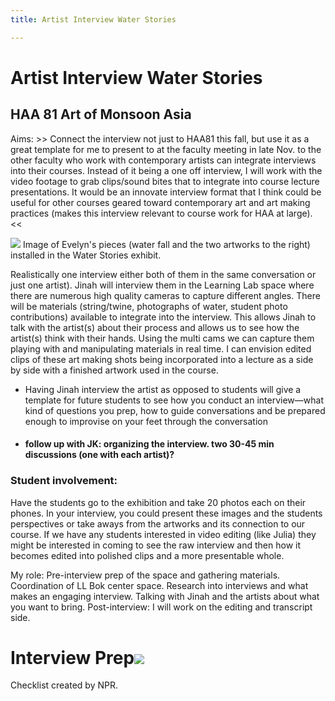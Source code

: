 ```yaml
---
title: Artist Interview Water Stories

---
```


# Artist Interview Water Stories 
## HAA 81 Art of Monsoon Asia 

Aims: >> Connect the interview not just to HAA81 this fall, but use it as a great template for me to present to at the faculty meeting in late Nov. to the other faculty who work with contemporary artists can integrate interviews into their courses. Instead of it being a one off interview, I will work with the video footage to grab clips/sound bites that to integrate into course lecture presentations. It would be an innovate interview format that I think could be useful for other courses geared toward contemporary art and art making practices (makes this interview relevant to course work for HAA at large). << 


![](https://hackmd.io/_uploads/SkpV1Q9Ja.jpg) 
    Image of Evelyn's pieces (water fall and the two artworks to the right) installed in the Water Stories exhibit. 
    
Realistically one interview either both of them in the same conversation or just one artist).  Jinah will interview them in the Learning Lab space where there are numerous high quality cameras to capture different angles. There will be materials (string/twine, photographs of water, student photo contributions) available to integrate into the interview. This allows Jinah to talk with the artist(s) about their process and allows us to see how the artist(s) think with their hands. Using the multi cams we can capture them playing with and manipulating materials in real time. I can envision edited clips of these art making shots being incorporated into a lecture as a side by side with a finished artwork used in the course. 
* Having Jinah interview the artist as opposed to students will give a template for future students to see how you conduct an interview—what kind of questions you prep, how to guide conversations and be prepared enough to improvise on your feet through the conversation  
*  #### follow up with JK: organizing the interview. two 30-45 min discussions (one with each artist)? 

### Student involvement:  
Have the students go to the exhibition and take 20 photos each on their phones. In your interview, you could present these images and the students perspectives or take aways from the artworks and its connection to our course. If we have any students interested in video editing (like Julia) they might be interested in coming to see the raw interview and then how it becomes edited into polished clips and a more presentable whole.

My role: 
Pre-interview prep of the space and gathering materials. Coordination of LL Bok center space. Research into interviews and what makes an engaging interview. Talking with Jinah and the artists about what you want to bring. 
Post-interview: I will work on the editing and transcript side.


# Interview Prep![](https://hackmd.io/_uploads/HyekESgla.png)
 Checklist created by NPR.